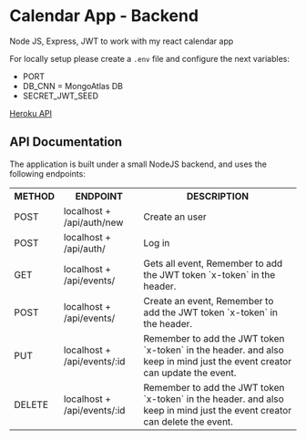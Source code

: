 # Calendar App - Backend

Node JS, Express, JWT to work with my react calendar app

For locally setup please create a `.env` file and configure the next variables:

- PORT
- DB_CNN = MongoAtlas DB
- SECRET_JWT_SEED

[Heroku API](https://calendarapp-backend.herokuapp.com/)

## API Documentation

The application is built under a small NodeJS backend, and uses the following endpoints:

<table>
  <tr>
    <th>METHOD</th>
    <th>ENDPOINT</th>
    <th>DESCRIPTION</th>
  </tr>
  <tr>
    <td>POST</td>
    <td>localhost + /api/auth/new</td>
    <td>Create an user</td>
  </tr>
  <tr>
    <td>POST</td>
    <td>localhost + /api/auth/</td>
    <td>Log in</td>
  </tr>
  
  <tr>
    <td>GET</td>
    <td>localhost + /api/events/</td>
    <td>Gets all event, Remember to add the JWT token `x-token` in the header.</td>
  </tr>

  <tr>
    <td>POST</td>
    <td>localhost + /api/events/</td>
  <td>Create an event, Remember to add the JWT token `x-token` in the header.</td>
  </tr>

  <tr>
    <td>PUT</td>
    <td>localhost + /api/events/:id</td>
  <td>Remember to add the JWT token `x-token` in the header.
and also keep in mind just the event creator can update the event.</td>
  </tr>

  <tr>
    <td>DELETE</td>
    <td>localhost + /api/events/:id</td>
  <td>Remember to add the JWT token `x-token` in the header.
and also keep in mind just the event creator can delete the event.</td>
  </tr>
 
</table>
